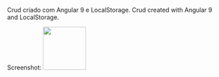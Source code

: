 Crud criado com Angular 9 e LocalStorage.
Crud created with Angular 9 and LocalStorage.

Screenshot:
<img src="../../../assets/CrudStorage - Google Chrome 26_05_2020 08_43_09.png" width="100" height="100"/>

